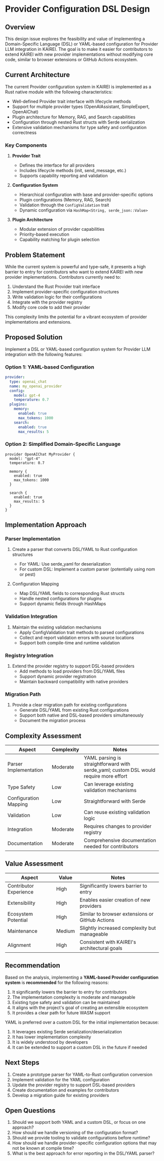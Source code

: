 # Provider Configuration DSL Design

## Overview
This design issue explores the feasibility and value of implementing a Domain-Specific Language (DSL) or YAML-based configuration for Provider LLM integration in KAIREI. The goal is to make it easier for contributors to extend KAIREI with new provider implementations without modifying core code, similar to browser extensions or GitHub Actions ecosystem.

## Current Architecture
The current Provider configuration system in KAIREI is implemented as a Rust native module with the following characteristics:

- Well-defined Provider trait interface with lifecycle methods
- Support for multiple provider types (OpenAIAssistant, SimpleExpert, OpenAIChat)
- Plugin architecture for Memory, RAG, and Search capabilities
- Configuration through nested Rust structs with Serde serialization
- Extensive validation mechanisms for type safety and configuration correctness

### Key Components

1. **Provider Trait**
   - Defines the interface for all providers
   - Includes lifecycle methods (init, send_message, etc.)
   - Supports capability reporting and validation

2. **Configuration System**
   - Hierarchical configuration with base and provider-specific options
   - Plugin configurations (Memory, RAG, Search)
   - Validation through the `ConfigValidation` trait
   - Dynamic configuration via `HashMap<String, serde_json::Value>`

3. **Plugin Architecture**
   - Modular extension of provider capabilities
   - Priority-based execution
   - Capability matching for plugin selection

## Problem Statement
While the current system is powerful and type-safe, it presents a high barrier to entry for contributors who want to extend KAIREI with new provider implementations. Contributors currently need to:

1. Understand the Rust Provider trait interface
2. Implement provider-specific configuration structures
3. Write validation logic for their configurations
4. Integrate with the provider registry
5. Modify core code to add their provider

This complexity limits the potential for a vibrant ecosystem of provider implementations and extensions.

## Proposed Solution
Implement a DSL or YAML-based configuration system for Provider LLM integration with the following features:

### Option 1: YAML-based Configuration
```yaml
provider:
  type: openai_chat
  name: my_openai_provider
  config:
    model: gpt-4
    temperature: 0.7
  plugins:
    memory:
      enabled: true
      max_tokens: 1000
    search:
      enabled: true
      max_results: 5
```

### Option 2: Simplified Domain-Specific Language
```
provider OpenAIChat MyProvider {
  model: "gpt-4"
  temperature: 0.7
  
  memory {
    enabled: true
    max_tokens: 1000
  }
  
  search {
    enabled: true
    max_results: 5
  }
}
```

## Implementation Approach

### Parser Implementation
1. Create a parser that converts DSL/YAML to Rust configuration structures
   - For YAML: Use serde_yaml for deserialization
   - For custom DSL: Implement a custom parser (potentially using nom or pest)

2. Configuration Mapping
   - Map DSL/YAML fields to corresponding Rust structs
   - Handle nested configurations for plugins
   - Support dynamic fields through HashMaps

### Validation Integration
1. Maintain the existing validation mechanisms
   - Apply ConfigValidation trait methods to parsed configurations
   - Collect and report validation errors with source locations
   - Support both compile-time and runtime validation

### Registry Integration
1. Extend the provider registry to support DSL-based providers
   - Add methods to load providers from DSL/YAML files
   - Support dynamic provider registration
   - Maintain backward compatibility with native providers

### Migration Path
1. Provide a clear migration path for existing configurations
   - Generate DSL/YAML from existing Rust configurations
   - Support both native and DSL-based providers simultaneously
   - Document the migration process

## Complexity Assessment

| Aspect | Complexity | Notes |
|--------|------------|-------|
| Parser Implementation | Moderate | YAML parsing is straightforward with serde_yaml; custom DSL would require more effort |
| Type Safety | Low | Can leverage existing validation mechanisms |
| Configuration Mapping | Low | Straightforward with Serde |
| Validation | Low | Can reuse existing validation logic |
| Integration | Moderate | Requires changes to provider registry |
| Documentation | Moderate | Comprehensive documentation needed for contributors |

## Value Assessment

| Aspect | Value | Notes |
|--------|-------|-------|
| Contributor Experience | High | Significantly lowers barrier to entry |
| Extensibility | High | Enables easier creation of new providers |
| Ecosystem Potential | High | Similar to browser extensions or GitHub Actions |
| Maintenance | Medium | Slightly increased complexity but manageable |
| Alignment | High | Consistent with KAIREI's architectural goals |

## Recommendation
Based on the analysis, implementing a **YAML-based Provider configuration system** is **recommended** for the following reasons:

1. It significantly lowers the barrier to entry for contributors
2. The implementation complexity is moderate and manageable
3. Existing type safety and validation can be maintained
4. It aligns with the project's goal of creating an extensible ecosystem
5. It provides a clear path for future WASM support

YAML is preferred over a custom DSL for the initial implementation because:
1. It leverages existing Serde serialization/deserialization
2. It has lower implementation complexity
3. It is widely understood by developers
4. It can be extended to support a custom DSL in the future if needed

## Next Steps
1. Create a prototype parser for YAML-to-Rust configuration conversion
2. Implement validation for the YAML configuration
3. Update the provider registry to support DSL-based providers
4. Create documentation and examples for contributors
5. Develop a migration guide for existing providers

## Open Questions
1. Should we support both YAML and a custom DSL, or focus on one approach?
2. How should we handle versioning of the configuration format?
3. Should we provide tooling to validate configurations before runtime?
4. How should we handle provider-specific configuration options that may not be known at compile time?
5. What is the best approach for error reporting in the DSL/YAML parser?
